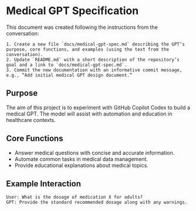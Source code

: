 # Medical GPT Specification

This document was created following the instructions from the conversation:

```
1. Create a new file `docs/medical-gpt-spec.md` describing the GPT’s purpose, core functions, and examples (using the text from the conversation).
2. Update `README.md` with a short description of the repository’s goal and a link to `docs/medical-gpt-spec.md`.
3. Commit the new documentation with an informative commit message, e.g., “Add initial medical GPT design document.”
```

## Purpose

The aim of this project is to experiment with GitHub Copilot Codex to build a medical GPT. The model will assist with automation and education in healthcare contexts.

## Core Functions

- Answer medical questions with concise and accurate information.
- Automate common tasks in medical data management.
- Provide educational explanations about medical topics.

## Example Interaction

```
User: What is the dosage of medication X for adults?
GPT: Provide the standard recommended dosage along with any warnings.
```

